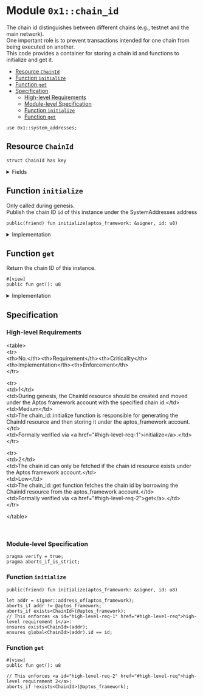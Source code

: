 
<a id="0x1_chain_id"></a>

# Module `0x1::chain_id`

The chain id distinguishes between different chains (e.g., testnet and the main network).<br/> One important role is to prevent transactions intended for one chain from being executed on another.<br/> This code provides a container for storing a chain id and functions to initialize and get it.


-  [Resource `ChainId`](#0x1_chain_id_ChainId)
-  [Function `initialize`](#0x1_chain_id_initialize)
-  [Function `get`](#0x1_chain_id_get)
-  [Specification](#@Specification_0)
    -  [High-level Requirements](#high-level-req)
    -  [Module-level Specification](#module-level-spec)
    -  [Function `initialize`](#@Specification_0_initialize)
    -  [Function `get`](#@Specification_0_get)


<pre><code>use 0x1::system_addresses;<br/></code></pre>



<a id="0x1_chain_id_ChainId"></a>

## Resource `ChainId`



<pre><code>struct ChainId has key<br/></code></pre>



<details>
<summary>Fields</summary>


<dl>
<dt>
<code>id: u8</code>
</dt>
<dd>

</dd>
</dl>


</details>

<a id="0x1_chain_id_initialize"></a>

## Function `initialize`

Only called during genesis.<br/> Publish the chain ID <code>id</code> of this instance under the SystemAddresses address


<pre><code>public(friend) fun initialize(aptos_framework: &amp;signer, id: u8)<br/></code></pre>



<details>
<summary>Implementation</summary>


<pre><code>public(friend) fun initialize(aptos_framework: &amp;signer, id: u8) &#123;<br/>    system_addresses::assert_aptos_framework(aptos_framework);<br/>    move_to(aptos_framework, ChainId &#123; id &#125;)<br/>&#125;<br/></code></pre>



</details>

<a id="0x1_chain_id_get"></a>

## Function `get`

Return the chain ID of this instance.


<pre><code>&#35;[view]<br/>public fun get(): u8<br/></code></pre>



<details>
<summary>Implementation</summary>


<pre><code>public fun get(): u8 acquires ChainId &#123;<br/>    borrow_global&lt;ChainId&gt;(@aptos_framework).id<br/>&#125;<br/></code></pre>



</details>

<a id="@Specification_0"></a>

## Specification




<a id="high-level-req"></a>

### High-level Requirements

&lt;table&gt;<br/>&lt;tr&gt;<br/>&lt;th&gt;No.&lt;/th&gt;&lt;th&gt;Requirement&lt;/th&gt;&lt;th&gt;Criticality&lt;/th&gt;&lt;th&gt;Implementation&lt;/th&gt;&lt;th&gt;Enforcement&lt;/th&gt;<br/>&lt;/tr&gt;<br/>

&lt;tr&gt;<br/>&lt;td&gt;1&lt;/td&gt;<br/>&lt;td&gt;During genesis, the ChainId resource should be created and moved under the Aptos framework account with the specified chain id.&lt;/td&gt;<br/>&lt;td&gt;Medium&lt;/td&gt;<br/>&lt;td&gt;The chain_id::initialize function is responsible for generating the ChainId resource and then storing it under the aptos_framework account.&lt;/td&gt;<br/>&lt;td&gt;Formally verified via &lt;a href&#61;&quot;&#35;high&#45;level&#45;req&#45;1&quot;&gt;initialize&lt;/a&gt;.&lt;/td&gt;<br/>&lt;/tr&gt;<br/>

&lt;tr&gt;<br/>&lt;td&gt;2&lt;/td&gt;<br/>&lt;td&gt;The chain id can only be fetched if the chain id resource exists under the Aptos framework account.&lt;/td&gt;<br/>&lt;td&gt;Low&lt;/td&gt;<br/>&lt;td&gt;The chain_id::get function fetches the chain id by borrowing the ChainId resource from the aptos_framework account.&lt;/td&gt;<br/>&lt;td&gt;Formally verified via &lt;a href&#61;&quot;&#35;high&#45;level&#45;req&#45;2&quot;&gt;get&lt;/a&gt;.&lt;/td&gt;<br/>&lt;/tr&gt;<br/>

&lt;/table&gt;<br/>

<br/>


<a id="module-level-spec"></a>

### Module-level Specification


<pre><code>pragma verify &#61; true;<br/>pragma aborts_if_is_strict;<br/></code></pre>



<a id="@Specification_0_initialize"></a>

### Function `initialize`


<pre><code>public(friend) fun initialize(aptos_framework: &amp;signer, id: u8)<br/></code></pre>




<pre><code>let addr &#61; signer::address_of(aptos_framework);<br/>aborts_if addr !&#61; @aptos_framework;<br/>aborts_if exists&lt;ChainId&gt;(@aptos_framework);<br/>// This enforces &lt;a id&#61;&quot;high&#45;level&#45;req&#45;1&quot; href&#61;&quot;&#35;high&#45;level&#45;req&quot;&gt;high&#45;level requirement 1&lt;/a&gt;:
ensures exists&lt;ChainId&gt;(addr);<br/>ensures global&lt;ChainId&gt;(addr).id &#61;&#61; id;<br/></code></pre>



<a id="@Specification_0_get"></a>

### Function `get`


<pre><code>&#35;[view]<br/>public fun get(): u8<br/></code></pre>




<pre><code>// This enforces &lt;a id&#61;&quot;high&#45;level&#45;req&#45;2&quot; href&#61;&quot;&#35;high&#45;level&#45;req&quot;&gt;high&#45;level requirement 2&lt;/a&gt;:
aborts_if !exists&lt;ChainId&gt;(@aptos_framework);<br/></code></pre>


[move-book]: https://aptos.dev/move/book/SUMMARY
